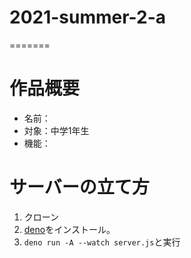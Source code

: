 # 2021-summer-2-a
=======
# 作品概要
- 名前：
- 対象：中学1年生
- 機能：
# サーバーの立て方
1. クローン
2. [deno](https://deno.land/)をインストール。
3. `deno run -A --watch server.js`と実行

